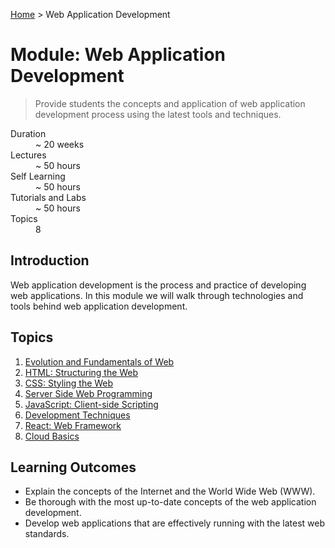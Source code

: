[Home](../README.md) > Web Application Development

# Module: Web Application Development

> Provide students the concepts and application of web application development process using the latest tools and techniques.

<dl>
<dt>Duration</dt>
<dd>~ 20 weeks</dd>
<dt>Lectures</dt>
<dd>~ 50 hours</dd>
<dt>Self Learning</dt>
<dd>~ 50 hours</dd>
<dt>Tutorials and Labs</dt>
<dd>~ 50 hours</dd>
<dt>Topics</dt>
<dd>8</dd>
</dl>

## Introduction

Web application development is the process and practice of developing web applications. In this module we will walk through technologies and tools behind web application development.

## Topics

1. [Evolution and Fundamentals of Web](./01-evolution-and-fundamentals-of-web.md)
2. [HTML: Structuring the Web](./02-html-structuring-the-web.md)
3. [CSS: Styling the Web](./03-css-styling-the-web.md)
4. [Server Side Web Programming](./04-server-side-web-programming.md)
5. [JavaScript: Client-side Scripting](./05-javascript-client-side-scripting.md)
6. [Development Techniques](./06-development-techniques.md)
7. [React: Web Framework](./07-react-web-framework.md)
8. [Cloud Basics](./08-cloud-basics.md)

## Learning Outcomes

- Explain the concepts of the Internet and the World Wide Web (WWW).
- Be thorough with the most up-to-date concepts of the web application development.
- Develop web applications that are effectively running with the latest web standards.
